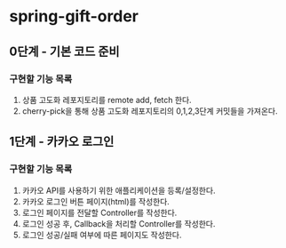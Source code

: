 # spring-gift-order

## 0단계 - 기본 코드 준비

### 구현할 기능 목록

1. 상품 고도화 레포지토리를 remote add, fetch 한다.
2. cherry-pick을 통해 상품 고도화 레포지토리의 0,1,2,3단계 커밋들을 가져온다.

## 1단계 - 카카오 로그인

### 구현할 기능 목록

1. 카카오 API를 사용하기 위한 애플리케이션을 등록/설정한다.
2. 카카오 로그인 버튼 페이지(html)를 작성한다.
3. 로그인 페이지를 전달할 Controller를 작성한다.
4. 로그인 성공 후, Callback을 처리할 Controller를 작성한다.
5. 로그인 성공/실패 여부에 따른 페이지도 작성한다.